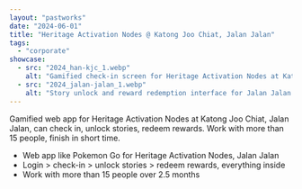 ```yaml
---
layout: "pastworks"
date: "2024-06-01"
title: "Heritage Activation Nodes @ Katong Joo Chiat, Jalan Jalan"
tags:
  - "corporate"
showcase:
  - src: "2024_han-kjc_1.webp"
    alt: "Gamified check-in screen for Heritage Activation Nodes at Katong Joo Chiat, like Pokemon Go lah."
  - src: "2024_jalan-jalan_1.webp"
    alt: "Story unlock and reward redemption interface for Jalan Jalan event, all in one app."
---
```

Gamified web app for Heritage Activation Nodes at Katong Joo Chiat, Jalan Jalan, can check in, unlock stories, redeem rewards. Work with more than 15 people, finish in short time.

- Web app like Pokemon Go for Heritage Activation Nodes, Jalan Jalan
- Login > check-in > unlock stories > redeem rewards, everything inside
- Work with more than 15 people over 2.5 months
